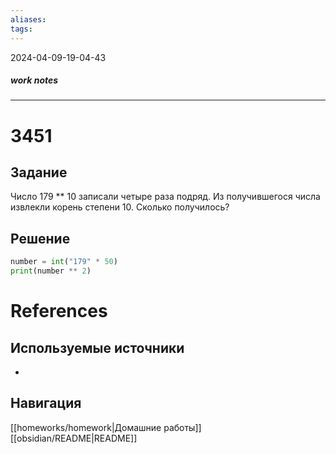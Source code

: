 ```yaml
---
aliases: 
tags:
---
```

2024-04-09-19-04-43
##### work notes

_______________________________
# 3451

## Задание
Число 179 ** 10 записали четыре раза подряд. Из получившегося числа извлекли корень степени 10. Сколько получилось?
## Решение
```python
number = int("179" * 50)
print(number ** 2)
```
# References
## Используемые источники
-
## Навигация

[[homeworks/homework|Домашние работы]]
[[obsidian/README|README]]
